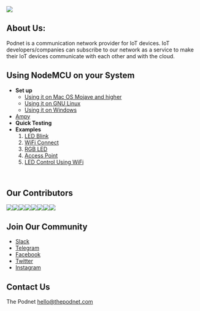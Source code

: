 ![](/static/images/Cover-Images/Podnet-LinkedIn-Banner.png)

## About Us:

Podnet is a communication network provider for IoT devices. IoT developers/companies can subscribe to our network as a service to make their IoT devices communicate with each other and with the cloud. 

## Using NodeMCU on your System

- **Set up**
    - [Using it on Mac OS Mojave and higher](https://blog.thepodnet.com/set-up-micropython-on-nodemcu-on-macos-mojave-and-higher/)
    - [Using it on GNU Linux](https://blog.thepodnet.com/getting-started-with-nodemcu-esp8266-on-linux/)
    - [Using it on Windows](https://blog.thepodnet.com/getting-started-on-winows-with-micropython-and-node-mcu8266/)
- [Ampy](https://blog.thepodnet.com/getting-started-with-ampy/)
- **Quick Testing**
- **Examples**
     1. [LED Blink](https://github.com/ramanaditya/nodemcu_examples/tree/master/01_LED_BLINK)
     2. [WiFi Connect](https://github.com/ramanaditya/nodemcu_examples/tree/master/02_WiFi_CONNECT)
     3. [RGB LED](https://github.com/ramanaditya/nodemcu_examples/tree/master/03_RGB_LED)
     4. [Access Point](https://github.com/ramanaditya/nodemcu_examples/tree/master/04_ACCESS_POINT)
     5. [LED Control Using WiFi](https://github.com/ramanaditya/nodemcu_examples/tree/master/05_led_control_using_wifi)

<br>

## Our Contributors

[![](https://sourcerer.io/fame/ramanaditya/ramanaditya/nodemcu_examples/images/0)](https://sourcerer.io/fame/ramanaditya/ramanaditya/nodemcu_examples/links/0)[![](https://sourcerer.io/fame/ramanaditya/ramanaditya/nodemcu_examples/images/1)](https://sourcerer.io/fame/ramanaditya/ramanaditya/nodemcu_examples/links/1)[![](https://sourcerer.io/fame/ramanaditya/ramanaditya/nodemcu_examples/images/2)](https://sourcerer.io/fame/ramanaditya/ramanaditya/nodemcu_examples/links/2)[![](https://sourcerer.io/fame/ramanaditya/ramanaditya/nodemcu_examples/images/3)](https://sourcerer.io/fame/ramanaditya/ramanaditya/nodemcu_examples/links/3)[![](https://sourcerer.io/fame/ramanaditya/ramanaditya/nodemcu_examples/images/4)](https://sourcerer.io/fame/ramanaditya/ramanaditya/nodemcu_examples/links/4)[![](https://sourcerer.io/fame/ramanaditya/ramanaditya/nodemcu_examples/images/5)](https://sourcerer.io/fame/ramanaditya/ramanaditya/nodemcu_examples/links/5)[![](https://sourcerer.io/fame/ramanaditya/ramanaditya/nodemcu_examples/images/6)](https://sourcerer.io/fame/ramanaditya/ramanaditya/nodemcu_examples/links/6)[![](https://sourcerer.io/fame/ramanaditya/ramanaditya/nodemcu_examples/images/7)](https://sourcerer.io/fame/ramanaditya/ramanaditya/nodemcu_examples/links/7)


## Join Our Community

- [Slack](https://join.slack.com/t/thepodnet/shared_invite/enQtNzg2ODUxNTQyOTMzLTkwNDc4MTllM2VjZGY5NzA3MmMyMzc3YjA4OTlkNzgyN2UzZDhhNjVhNDA0YjBlNjhkZGVmNDZjOGUwMDhhMTg)
- [Telegram](https://t.me/thepodnet)
- [Facebook](https://www.facebook.com/thepodnet/)
- [Twitter](https://twitter.com/thepodnet)
- [Instagram](https://www.instagram.com/thepodnet/)

## Contact Us

The Podnet
[hello@thepodnet.com](mailto:hello@thepodnet.com?Subject=Hey,)
